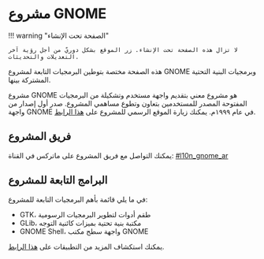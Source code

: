 # مشروع GNOME
!!! warning "الصفحة تحت الإنشاء"

    لا تزال هذه الصفحة تحت الإنشاء. زر الموقع بشكل دوريّ من أجل رؤية آخر التعديلات والتحديثات.

هذه الصفحة مختصة بتوطين البرمجيات التابعة لمشروع GNOME وبرمجيات البنية التحتية المشتركة بينها.

مشروع GNOME هو مشروع معني بتقديم واجهة مستخدم وتشكيلة من البرمجيات المفتوحة المصدر للمستخدمين بتعاون وتطوع مساهمي المشروع. صدر أول إصدار من واجهة GNOME في عام ١٩٩٩م. يمكنك زيارة الموقع الرسمي للمشروع على  [هذا الرابط](https://www.gnome.org).

## فريق المشروع
يمكنك التواصل مع فريق المشروع على ماتركس في القناة: ‎[#l10n_gnome_ar](https://matrix.to/#/%23l10n_gnome_ar:matrix.org)

## البرامج التابعة للمشروع
في ما يلي قائمة بأهم البرمجيات التابعة للمشروع:

- GTK، طقم أدوات لتطوير البرمجيات الرسومية
- GLib، مكتبة بنية تحتية بميزات كائنية التوجه
- GNOME Shell، واجهة سطح مكتب GNOME

يمكنك استكشاف المزيد من التطبيقات على [هذا الرابط](https://apps.gnome.org/).